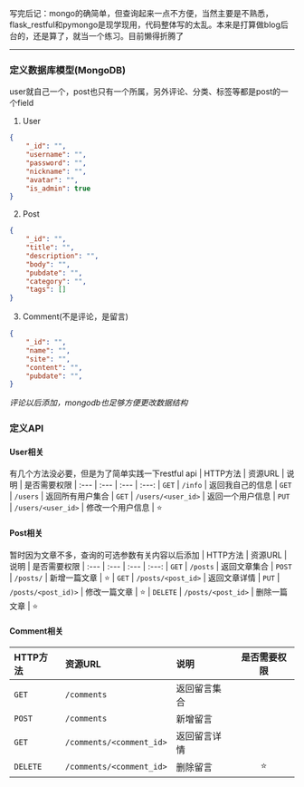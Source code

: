 写完后记：mongo的确简单，但查询起来一点不方便，当然主要是不熟悉，flask_restful和pymongo是现学现用，代码整体写的太乱。本来是打算做blog后台的，还是算了，就当一个练习。目前懒得折腾了

---

### 定义数据库模型(MongoDB)
user就自己一个，post也只有一个所属，另外评论、分类、标签等都是post的一个field
1. User
```json
{
    "_id": "",
    "username": "",
    "password": "",
    "nickname": "",
    "avatar": "",
    "is_admin": true
}
```
2. Post
```json
{
    "_id": "",
    "title": "",
    "description": "",
    "body": "",
    "pubdate": "",
    "category": "",
    "tags": []
}
```
3. Comment(不是评论，是留言)
```json
{
    "_id": "",
    "name": "",
    "site": "",
    "content": "",
    "pubdate": "",
}
```
*评论以后添加，mongodb也足够方便更改数据结构*


### 定义API
#### User相关
有几个方法没必要，但是为了简单实践一下restful api
| HTTP方法 | 资源URL | 说明 | 是否需要权限
| :--- | :--- | :--- | :---:
| `GET` | `/info` | 返回我自己的信息
| `GET` | `/users` | 返回所有用户集合
| `GET` | `/users/<user_id>` | 返回一个用户信息
| `PUT` | `/users/<user_id>` | 修改一个用户信息 | :star:
#### Post相关
暂时因为文章不多，查询的可选参数有关内容以后添加
| HTTP方法 | 资源URL | 说明 | 是否需要权限
| :--- | :--- | :--- | :---:
| `GET` | `/posts` | 返回文章集合
| `POST` | `/posts/` | 新增一篇文章 | :star:
| `GET` | `/posts/<post_id>` | 返回文章详情
| `PUT` | `/posts/<post_id)>` | 修改一篇文章  | :star:
| `DELETE` | `/posts/<post_id>` | 删除一篇文章 | :star:
#### Comment相关
| HTTP方法 | 资源URL | 说明 | 是否需要权限
| :--- | :--- | :--- | :---:
| `GET` | `/comments` | 返回留言集合
| `POST` | `/comments` | 新增留言
| `GET` | `/comments/<comment_id>` | 返回留言详情
| `DELETE` | `/comments/<comment_id>` | 删除留言 | :star: